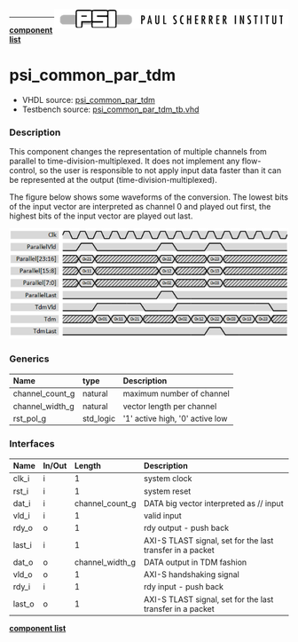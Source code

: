 <img align="right" src="../psi_logo.png">

***

[**component list**](../README.md)

# psi_common_par_tdm
 - VHDL source: [psi_common_par_tdm](../../hdl/psi_common_par_tdm.vhd)
 - Testbench source: [psi_common_par_tdm_tb.vhd](../../testbench/psi_common_par_tdm_tb/psi_common_par_tdm_tb.vhd)

### Description

This component changes the representation of multiple channels from parallel to time-division-multiplexed. It does not implement any flow-control, so the user is responsible to not apply input data faster than it can be represented at the output (time-division-multiplexed).

The figure below shows some waveforms of the conversion. The lowest bits of the input vector are interpreted as channel 0 and played out first, the highest bits of the input vector are played out last.

<p align="center"> <img src="psi_common_par_tdm_fig0.png"> </p>

### Generics
| Name            | type      | Description      |
|:----------------|:----------|:-----------------|
| channel_count_g | natural   | maximum number of channel 		 |
| channel_width_g | natural   | vector length per channel  		 |
| rst_pol_g       | std_logic |'1' active high, '0' active low |

### Interfaces
| Name   | In/Out   | Length          | Description               																 |
|:-------|:---------|:----------------|:-----------------------------------------------------------|
| clk_i  | i        | 1               | system clock   																						 |
| rst_i  | i        | 1               | system reset       																				 |
| dat_i  | i        | channel_count_g | DATA big vector interpreted as // input                    |
| vld_i  | i        | 1               | valid input                         											 |
| rdy_o  | o        | 1               | rdy output - push back                           					 |
| last_i | i   			| 1   						| AXI-S TLAST signal, set for the last transfer in a packet  |
| dat_o  | o        | channel_width_g | DATA output in TDM fashion                         |
| vld_o  | o        | 1               | AXI-S handshaking signal                        |
| rdy_i  | i   			| 1  						  | rdy input - push back   |
| last_o | o        | 1               | AXI-S TLAST signal, set for the last transfer in a packet                       |


[**component list**](../README.md)
